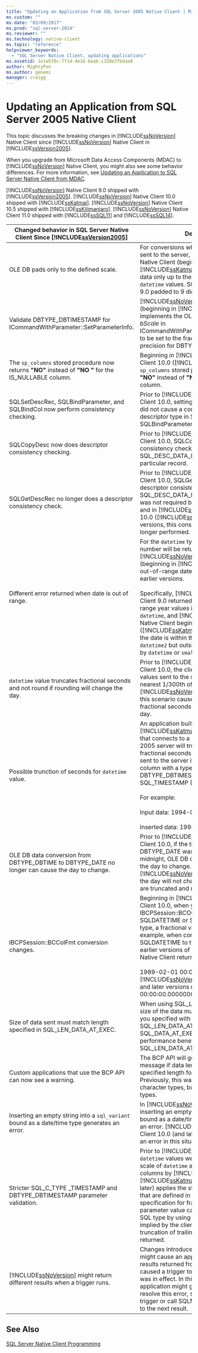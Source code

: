 ```yaml
---
title: "Updating an Application from SQL Server 2005 Native Client | Microsoft Docs"
ms.custom: ""
ms.date: "03/09/2017"
ms.prod: "sql-server-2014"
ms.reviewer: ""
ms.technology: native-client
ms.topic: "reference"
helpviewer_keywords: 
  - "SQL Server Native Client, updating applications"
ms.assetid: 1e1e570c-7f14-4e16-beab-c328e3fbdaa8
author: MightyPen
ms.author: genemi
manager: craigg
---
```

# Updating an Application from SQL Server 2005 Native Client
  This topic discusses the breaking changes in [!INCLUDE[ssNoVersion](../../../includes/ssnoversion-md.md)] Native Client since [!INCLUDE[ssNoVersion](../../../includes/ssnoversion-md.md)] Native Client in [!INCLUDE[ssVersion2005](../../../includes/ssversion2005-md.md)].  
  
 When you upgrade from Microsoft Data Access Components (MDAC) to [!INCLUDE[ssNoVersion](../../../includes/ssnoversion-md.md)] Native Client, you might also see some behavior differences. For more information, see [Updating an Application to SQL Server Native Client from MDAC](updating-an-application-to-sql-server-native-client-from-mdac.md).  
  
 [!INCLUDE[ssNoVersion](../../../includes/ssnoversion-md.md)] Native Client 9.0 shipped with [!INCLUDE[ssVersion2005](../../../includes/ssversion2005-md.md)]. [!INCLUDE[ssNoVersion](../../../includes/ssnoversion-md.md)] Native Client 10.0 shipped with [!INCLUDE[ssKatmai](../../../includes/sskatmai-md.md)].  [!INCLUDE[ssNoVersion](../../../includes/ssnoversion-md.md)] Native Client 10.5 shipped with [!INCLUDE[ssKilimanjaro](../../../includes/sskilimanjaro-md.md)]. [!INCLUDE[ssNoVersion](../../../includes/ssnoversion-md.md)] Native Client 11.0 shipped with [!INCLUDE[ssSQL11](../../../includes/sssql11-md.md)] and [!INCLUDE[ssSQL14](../../../includes/sssql14-md.md)].  
  
|Changed behavior in SQL Server Native Client Since [!INCLUDE[ssVersion2005](../../../includes/ssversion2005-md.md)]|Description|  
|------------------------------------------------------------------------------------|-----------------|  
|OLE DB pads only to the defined scale.|For conversions where converted data is sent to the server, [!INCLUDE[ssNoVersion](../../../includes/ssnoversion-md.md)] Native Client (beginning in [!INCLUDE[ssKatmai](../../../includes/sskatmai-md.md)]) pads trailing zeros in data only up to the maximum length of `datetime` values. SQL Server Native Client 9.0 padded to 9 digits.|  
|Validate DBTYPE_DBTIMESTAMP for ICommandWithParameter::SetParameterInfo.|[!INCLUDE[ssNoVersion](../../../includes/ssnoversion-md.md)] Native Client (beginning in [!INCLUDE[ssKatmai](../../../includes/sskatmai-md.md)]) implements the OLE DB requirement for *bScale* in ICommandWithParameter::SetParameterInfo to be set to the fractional seconds' precision for DBTYPE_DBTIMESTAMP.|  
|The `sp_columns` stored procedure now returns **"NO"** instead of **"NO "** for the IS_NULLABLE column.|Beginning in [!INCLUDE[ssNoVersion](../../../includes/ssnoversion-md.md)] Native Client 10.0 ([!INCLUDE[ssKatmai](../../../includes/sskatmai-md.md)]), `sp_columns` stored procedure now returns **"NO"** instead of **"NO "** for an IS_NULLABLE column.|  
|SQLSetDescRec, SQLBindParameter, and SQLBindCol now perform consistency checking.|Prior to [!INCLUDE[ssNoVersion](../../../includes/ssnoversion-md.md)] Native Client 10.0, setting SQL_DESC_DATA_PTR did not cause a consistency check for any descriptor type in SQLSetDescRec, SQLBindParameter, or SQLBindCol.|  
|SQLCopyDesc now does descriptor consistency checking.|Prior to [!INCLUDE[ssNoVersion](../../../includes/ssnoversion-md.md)] Native Client 10.0, SQLCopyDesc did not do a consistency check when the SQL_DESC_DATA_PTR field was set on a particular record.|  
|SQLGetDescRec no longer does a descriptor consistency check.|Prior to [!INCLUDE[ssNoVersion](../../../includes/ssnoversion-md.md)] Native Client 10.0, SQLGetDescRec performed a descriptor consistency check when the SQL_DESC_DATA_PTR field was set. This was not required by the ODBC specification and in [!INCLUDE[ssNoVersion](../../../includes/ssnoversion-md.md)] Native Client 10.0 ([!INCLUDE[ssKatmai](../../../includes/sskatmai-md.md)]) and later versions, this consistency check is no longer performed.|  
|Different error returned when date is out of range.|For the `datetime` type, a different error number will be returned by [!INCLUDE[ssNoVersion](../../../includes/ssnoversion-md.md)] Native Client (beginning in [!INCLUDE[ssKatmai](../../../includes/sskatmai-md.md)]) for an out-of-range date than was returned in earlier versions.<br /><br /> Specifically, [!INCLUDE[ssNoVersion](../../../includes/ssnoversion-md.md)] Native Client 9.0 returned 22007 for all out of range year values in string conversions to `datetime`, and [!INCLUDE[ssNoVersion](../../../includes/ssnoversion-md.md)] Native Client beginning with version 10.0 ([!INCLUDE[ssKatmai](../../../includes/sskatmai-md.md)]) returns 22008 when the date is within the range supported by `datetime2` but outside the range supported by `datetime` or `smalldatetime`.|  
|`datetime` value truncates fractional seconds and not round if rounding will change the day.|Prior to [!INCLUDE[ssNoVersion](../../../includes/ssnoversion-md.md)] Native Client 10.0, the client behavior for `datetime` values sent to the server is to round them to nearest 1/300th of a second. Beginning in [!INCLUDE[ssNoVersion](../../../includes/ssnoversion-md.md)] Native Client 10.0, this scenario causes a truncation of fractional seconds if rounding changes the day.|  
|Possible trunction of seconds for `datetime` value.|An application built with [!INCLUDE[ssKatmai](../../../includes/sskatmai-md.md)] Native Client (or later) that connects to a [!INCLUDE[ssNoVersion](../../../includes/ssnoversion-md.md)] 2005 server will truncate seconds and fractional seconds for time portion of data sent to the server if you bind to a datetime column with a type identifier of DBTYPE_DBTIMESTAMP (OLE DB) or SQL_TIMESTAMP (ODBC) and a scale of 0.<br /><br /> For example:<br /><br /> Input data: 1994-08-21 21:21:36.000<br /><br /> Inserted data: 1994-08-21 21:21:00.000|  
|OLE DB data conversion from DBTYPE_DBTIME to DBTYPE_DATE no longer can cause the day to change.|Prior to [!INCLUDE[ssNoVersion](../../../includes/ssnoversion-md.md)] Native Client 10.0, if the time part of a DBTYPE_DATE was within a half second of midnight, OLE DB conversion code caused the day to change. Beginning in [!INCLUDE[ssNoVersion](../../../includes/ssnoversion-md.md)] Native Client 10.0, the day will not change (fractional seconds are truncated and not rounded).|  
|IBCPSession::BCColFmt conversion changes.|Beginning in [!INCLUDE[ssNoVersion](../../../includes/ssnoversion-md.md)] Native Client 10.0, when you use IBCPSession::BCOColFmt to convert SQLDATETIME or SQLDATETIME to a string type, a fractional value is exported. For example, when converting type SQLDATETIME to type SQLNVARCHARMAX, earlier versions of [!INCLUDE[ssNoVersion](../../../includes/ssnoversion-md.md)] Native Client returned<br /><br /> 1989-02-01 00:00:00. [!INCLUDE[ssNoVersion](../../../includes/ssnoversion-md.md)] Native Client 10.0 and later versions return 1989-02-01 00:00:00.0000000.|  
|Size of data sent must match length specified in SQL_LEN_DATA_AT_EXEC.|When using SQL_LEN_DATA_AT_EXEC, the size of the data must match the length that you specified with SQL_LEN_DATA_AT_EXEC. You can use SQL_DATA_AT_EXEC but there are potential performance benefits to using SQL_LEN_DATA_AT_EXEC.|  
|Custom applications that use the BCP API can now see a warning.|The BCP API will generate a warning message if data length is greater than the specified length for a field for all types. Previously, this warning was only given for character types, but will not be issued for all types.|  
|Inserting an empty string into a `sql_variant` bound as a date/time type generates an error.|In [!INCLUDE[ssNoVersion](../../../includes/ssnoversion-md.md)] Native Client 9.0, inserting an empty string into a `sql_variant` bound as a date/time type did not generate an error. [!INCLUDE[ssNoVersion](../../../includes/ssnoversion-md.md)] Native Client 10.0 (and later) correctly generates an error in this situation.|  
|Stricter SQL_C_TYPE _TIMESTAMP and DBTYPE_DBTIMESTAMP parameter validation.|Prior to [!INCLUDE[ssKatmai](../../../includes/sskatmai-md.md)] Native Client, `datetime` values were rounded to fit the scale of `datetime` and `smalldatetime` columns by [!INCLUDE[ssNoVersion](../../../includes/ssnoversion-md.md)]. [!INCLUDE[ssKatmai](../../../includes/sskatmai-md.md)] Native Client (and later) applies the stricter validation rules that are defined in the ODBC core specification for fractional seconds. If a parameter value cannot be converted to the SQL type by using the scale specified or implied by the client binding without truncation of trailing digits, an error is returned.|  
|[!INCLUDE[ssNoVersion](../../../includes/ssnoversion-md.md)] might return different results when a trigger runs.|Changes introduced in [!INCLUDE[ssKatmai](../../../includes/sskatmai-md.md)] might cause an application to have different results returned from a statement that caused a trigger to run when `NOCOUNT OFF` was in effect. In this situation, your application might generate an error. To resolve this error, set `NOCOUNT ON` in the trigger or call SQLMoreResults to advance to the next result.|  
  
## See Also  
 [SQL Server Native Client Programming](../sql-server-native-client-programming.md)  
  
  
